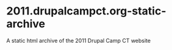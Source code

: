 2011.drupalcampct.org-static-archive
====================================

A static html archive of the 2011 Drupal Camp CT website